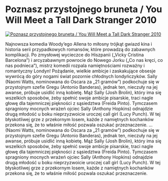 Poznasz przystojnego bruneta / You Will Meet a Tall Dark Stranger 2010 
=============
[![Poznasz przystojnego bruneta / You Will Meet a Tall Dark Stranger 2010 ](http://vidos.pl/images/player.gif)](http://vidos.pl/poznasz-przystojnego-bruneta-you-will-meet-a-tall-dark-stranger-2010)

 Najnowsza komedia Woody’ego Allena to miłosny trójkąt gwiazd kina i historia serii przypadkowych romansów, które prowadzą do zabawnych komplikacji. Po zmysłowej wycieczce do Hiszpanii („Vicky Cristina Barcelona”) i arcyzabawnym powrocie do Nowego Jorku („Co nas kręci, co nas podnieca”), mistrz komedii rozpala namiętnościami rozważny i romantyczny Londyn! Pożądanie, wielkie ambicje i zaskakujące obsesje wywrócą do góry nogami świat pozornie chłodnych londyńczyków. Sally (Naomi Watts, nominowana do Oscara za „21 gramów”) podkochuje się w przystojnym szefie Gregu (Antonio Banderas), jednak ten, nieczuły na jej awanse, próbuje usidlić inną kobietę. Mąż Sally (Josh Brolin), który ima się wszelkich sposobów, żeby spełnić swoje ambicje pisarskie, traci nagle głowę dla tajemniczej piękności z sąsiedztwa (Freida Pinto). Tymczasem spragniony mocnych wrażeń ojciec Sally (Anthony Hopkins) odnajdzie drugą młodość u boku nieprzyzwoicie uroczej call girl (Lucy Punch). W tej błyskotliwej grze z przekornym losem, każde z namiętnych kochanków przekona się, że to właśnie miłość pozwala oszukać przeznaczenie.   ... (Naomi Watts, nominowana do Oscara za „21 gramów”) podkochuje się w przystojnym szefie Gregu (Antonio Banderas), jednak ten, nieczuły na jej awanse, próbuje usidlić inną kobietę. Mąż Sally (Josh Brolin), który ima się wszelkich sposobów, żeby spełnić swoje ambicje pisarskie, traci nagle głowę dla tajemniczej piękności z sąsiedztwa (Freida Pinto). Tymczasem spragniony mocnych wrażeń ojciec Sally (Anthony Hopkins) odnajdzie drugą młodość u boku nieprzyzwoicie uroczej call girl (Lucy Punch). W tej błyskotliwej grze z przekornym losem, każde z namiętnych kochanków przekona się, że to właśnie miłość pozwala oszukać przeznaczenie.
